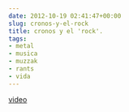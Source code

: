 ```yaml
---  
date: 2012-10-19 02:41:47+00:00  
slug: cronos-y-el-rock  
title: cronos y el 'rock'.  
tags:  
- metal  
- musica  
- muzzak  
- rants  
- vida  
---  
```

  
  
 [video](https://www.youtube-nocookie.com/embed/wZd13-dSrAc#t=3975s)  
